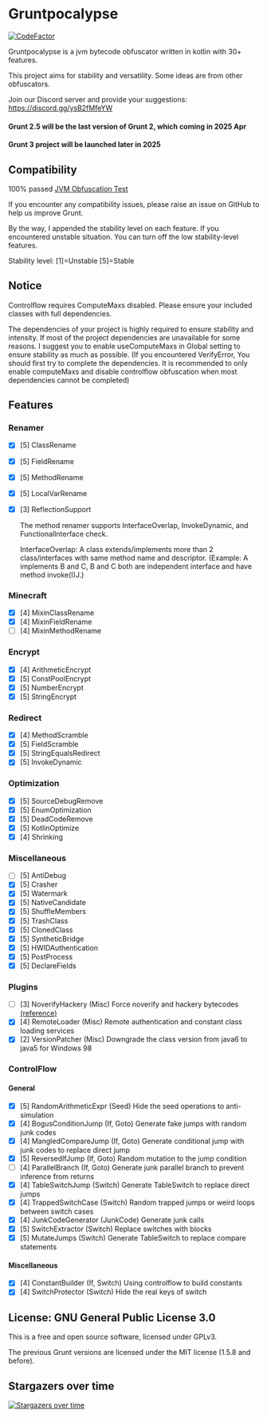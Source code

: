# Gruntpocalypse

[![CodeFactor](https://www.codefactor.io/repository/github/spartanb312/grunt/badge)](https://www.codefactor.io/repository/github/spartanb312/grunt)

Gruntpocalypse is a jvm bytecode obfuscator written in kotlin with 30+ features.

This project aims for stability and versatility. Some ideas are from other obfuscators.

Join our Discord server and provide your suggestions: https://discord.gg/ysB2fMfeYW

#### Grunt 2.5 will be the last version of Grunt 2, which coming in 2025 Apr
#### Grunt 3 project will be launched later in 2025

## Compatibility

100% passed [JVM Obfuscation Test](https://github.com/sim0n/jvm-obfuscation-tester)

If you encounter any compatibility issues, please raise an issue on GitHub to help us improve Grunt.

By the way, I appended the stability level on each feature. If you encountered unstable situation. You can turn off the
low stability-level features.

Stability level: [1]=Unstable [5]=Stable

## Notice

Controlflow requires ComputeMaxs disabled. Please ensure your included classes with full dependencies.

The dependencies of your project is highly required to ensure stability and intensity. If most of the project
dependencies are unavailable for some reasons. I suggest you to enable useComputeMaxs in Global setting to ensure
stability as much as possible. (If you encountered VerifyError, You should first try to complete the dependencies. It is
recommended to only enable computeMaxs and disable controlflow obfuscation when most dependencies cannot be completed)

## Features

### Renamer

* [X] [5] ClassRename
* [X] [5] FieldRename
* [X] [5] MethodRename
* [X] [5] LocalVarRename
* [X] [3] ReflectionSupport 

  The method renamer supports InterfaceOverlap, InvokeDynamic, and FunctionalInterface check.

  InterfaceOverlap: A class extends/implements more than 2 class/interfaces with same method name and descriptor.
  (Example: A implements B and C, B and C both are independent interface and have method invoke(I)J.)

### Minecraft

* [X] [4] MixinClassRename
* [X] [4] MixinFieldRename
* [ ] [4] MixinMethodRename

### Encrypt

* [X] [4] ArithmeticEncrypt
* [X] [5] ConstPoolEncrypt
* [X] [5] NumberEncrypt
* [X] [5] StringEncrypt

### Redirect

* [X] [4] MethodScramble
* [X] [5] FieldScramble
* [X] [5] StringEqualsRedirect
* [X] [5] InvokeDynamic

### Optimization

* [X] [5] SourceDebugRemove
* [X] [5] EnumOptimization
* [X] [5] DeadCodeRemove
* [X] [5] KotlinOptimize
* [X] [4] Shrinking

### Miscellaneous

* [ ] [5] AntiDebug
* [X] [5] Crasher
* [X] [5] Watermark
* [X] [5] NativeCandidate
* [X] [5] ShuffleMembers
* [X] [5] TrashClass
* [X] [5] ClonedClass
* [X] [5] SyntheticBridge
* [X] [5] HWIDAuthentication
* [X] [5] PostProcess
* [X] [5] DeclareFields

### Plugins

* [ ] [3] NoverifyHackery (Misc) Force noverify and hackery bytecodes [(reference)](https://github.com/char/noverify-hackery)
* [X] [4] RemoteLoader (Misc) Remote authentication and constant class loading services
* [X] [2] VersionPatcher (Misc) Downgrade the class version from java6 to java5 for Windows 98

### ControlFlow

#### General

* [X] [5] RandomArithmeticExpr (Seed) Hide the seed operations to anti-simulation
* [X] [4] BogusConditionJump (If, Goto) Generate fake jumps with random junk codes
* [X] [4] MangledCompareJump (If, Goto) Generate conditional jump with junk codes to replace direct jump
* [X] [5] ReversedIfJump (If, Goto) Random mutation to the jump condition
* [ ] [4] ParallelBranch (If, Goto) Generate junk parallel branch to prevent inference from returns
* [X] [4] TableSwitchJump (Switch) Generate TableSwitch to replace direct jumps
* [X] [4] TrappedSwitchCase (Switch) Random trapped jumps or weird loops between switch cases
* [X] [4] JunkCodeGenerator (JunkCode) Generate junk calls
* [X] [5] SwitchExtractor (Switch) Replace switches with blocks
* [X] [5] MutateJumps (Switch) Generate TableSwitch to replace compare statements

#### Miscellaneous

* [X] [4] ConstantBuilder (If, Switch) Using controlflow to build constants
* [X] [4] SwitchProtector (Switch) Hide the real keys of switch

## License: GNU General Public License 3.0

This is a free and open source software, licensed under GPLv3.

The previous Grunt versions are licensed under the MIT license (1.5.8 and before).

## Stargazers over time

[![Stargazers over time](https://starchart.cc/SpartanB312/Grunt.svg?variant=adaptive)](https://starchart.cc/SpartanB312/Grunt)
